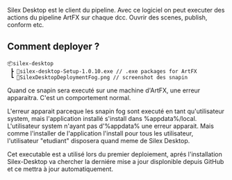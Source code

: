 Silex Desktop est le client du pipeline.
Avec ce logiciel on peut executer des actions du pipeline ArtFX sur chaque dcc.
Ouvrir des scenes, publish, conform etc.

## Comment deployer ?

```
📦silex-desktop
 ┣ 📜silex-desktop-Setup-1.0.10.exe // .exe packages for ArtFX
 ┗ 📜SilexDesktopDeploymentFog.png // screenshot des snapin
```

Quand ce snapin sera executé sur une machine d'ArtFX, une erreur apparaitra.
C'est un comportement normal.

L'erreur apparait parceque les snapin fog sont executé en tant qu'utilisateur system, mais l'application installé s'install dans %appdata%/local. L'utilisateur system n'ayant pas d'%appdata% une erreur apparait.
Mais comme l'installer de l'application l'install pour tous les utilisateur, l'utilisateur "etudiant" disposera quand meme de Silex Desktop.

Cet executable est a utilisé lors du premier deploiement, aprés l'installation Silex-Desktop va chercher la derniére mise a jour displonible depuis GitHub et ce mettra à jour automatiquement.
